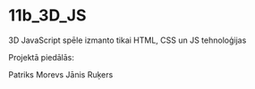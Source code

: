 # 11b_3D_JS
3D JavaScript spēle
izmanto tikai HTML, CSS un JS tehnoloģijas

Projektā piedālās:

Patriks Morevs
Jānis Ruķers
